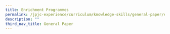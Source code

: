 ```yaml
---
title: Enrichment Programmes
permalink: /jpjc-experience/curriculum/knowledge-skills/general-paper/enrichment-programmes/
description: ""
third_nav_title: General Paper
---
```

